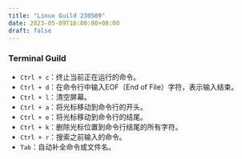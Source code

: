 ```yaml
---
title: "Linux Guild 230509"
date: 2023-05-09T16:00:00+08:00
draft: false
---
```


### Terminal Guild

- `Ctrl + c`：终止当前正在运行的命令。
- `Ctrl + d`：在命令行中输入EOF（End of File）字符，表示输入结束。
- `Ctrl + l`：清空屏幕。
- `Ctrl + a`：将光标移动到命令行的开头。
- `Ctrl + e`：将光标移动到命令行的结尾。
- `Ctrl + k`：删除光标位置到命令行结尾的所有字符。
- `Ctrl + r`：搜索之前输入的命令。
- `Tab`：自动补全命令或文件名。
